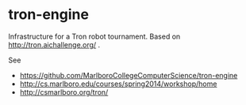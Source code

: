 tron-engine
===========

Infrastructure for a Tron robot tournament. Based on http://tron.aichallenge.org/ .

See 

* https://github.com/MarlboroCollegeComputerScience/tron-engine
* http://cs.marlboro.edu/courses/spring2014/workshop/home
* http://csmarlboro.org/tron/


